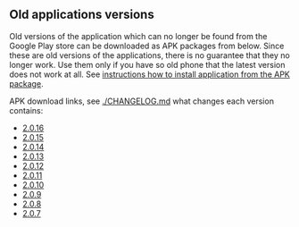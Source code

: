 ## Old applications versions

Old versions of the application which can no longer be found from the Google Play store can be downloaded as APK packages from below. 
Since these are old versions of the applications, there is no guarantee that they no longer work. Use them only if you have so old phone that the 
latest version does not work at all. See [instructions how to install application from the APK package](https://www.androidauthority.com/how-to-install-apks-31494/).

APK download links, see [./CHANGELOG.md](changelog) what changes each version contains:
* [2.0.16](https://github.com/mvestola/helsinki-testbed2-android/raw/master/old-apks/24.apk)
* [2.0.15](https://github.com/mvestola/helsinki-testbed2-android/raw/master/old-apks/23.apk)
* [2.0.14](https://github.com/mvestola/helsinki-testbed2-android/raw/master/old-apks/22.apk)
* [2.0.13](https://github.com/mvestola/helsinki-testbed2-android/raw/master/old-apks/21.apk)
* [2.0.12](https://github.com/mvestola/helsinki-testbed2-android/raw/master/old-apks/20.apk)
* [2.0.11](https://github.com/mvestola/helsinki-testbed2-android/raw/master/old-apks/19.apk)
* [2.0.10](https://github.com/mvestola/helsinki-testbed2-android/raw/master/old-apks/18.apk)
* [2.0.9](https://github.com/mvestola/helsinki-testbed2-android/raw/master/old-apks/17.apk)
* [2.0.8](https://github.com/mvestola/helsinki-testbed2-android/raw/master/old-apks/16.apk)
* [2.0.7](https://github.com/mvestola/helsinki-testbed2-android/raw/master/old-apks/15.apk)
